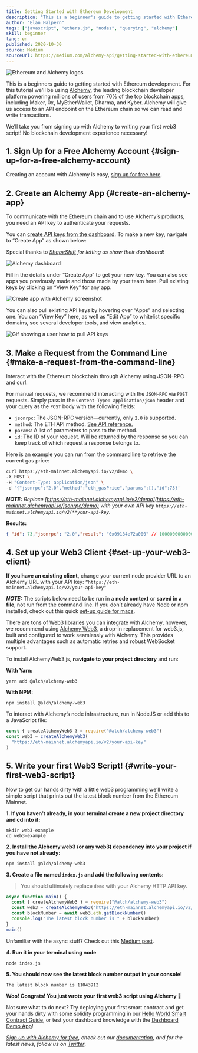 ```yaml
---
title: Getting Started with Ethereum Development
description: "This is a beginner's guide to getting started with Ethereum development. We’ll take you from spinning up an API endpoint, to making a command line request, to writing your first web3 script! No blockchain development experience necessary!"
author: "Elan Halpern"
tags: ["javascript", "ethers.js", "nodes", "querying", "alchemy"]
skill: beginner
lang: en
published: 2020-10-30
source: Medium
sourceUrl: https://medium.com/alchemy-api/getting-started-with-ethereum-development-using-alchemy-c3d6a45c567f
---
```


![Ethereum and Alchemy logos](./ethereum-alchemy.png)

This is a beginners guide to getting started with Ethereum development. For this tutorial we'll be using [Alchemy](https://alchemyapi.io/), the leading blockchain developer platform powering millions of users from 70% of the top blockchain apps, including Maker, 0x, MyEtherWallet, Dharma, and Kyber. Alchemy will give us access to an API endpoint on the Ethereum chain so we can read and write transactions.

We’ll take you from signing up with Alchemy to writing your first web3 script! No blockchain development experience necessary!

## 1. Sign Up for a Free Alchemy Account \{#sign-up-for-a-free-alchemy-account}

Creating an account with Alchemy is easy, [sign up for free here](https://auth.alchemyapi.io/signup).

## 2. Create an Alchemy App \{#create-an-alchemy-app}

To communicate with the Ethereum chain and to use Alchemy’s products, you need an API key to authenticate your requests.

You can [create API keys from the dashboard](http://dashboard.alchemyapi.io/). To make a new key, navigate to “Create App” as shown below:

Special thanks to [_ShapeShift_](https://shapeshift.com/) _for letting us show their dashboard!_

![Alchemy dashboard](./alchemy-dashboard.png)

Fill in the details under “Create App” to get your new key. You can also see apps you previously made and those made by your team here. Pull existing keys by clicking on “View Key” for any app.

![Create app with Alchemy screenshot](./create-app.png)

You can also pull existing API keys by hovering over “Apps” and selecting one. You can “View Key” here, as well as “Edit App” to whitelist specific domains, see several developer tools, and view analytics.

![Gif showing a user how to pull API keys](./pull-api-keys.gif)

## 3. Make a Request from the Command Line \{#make-a-request-from-the-command-line}

Interact with the Ethereum blockchain through Alchemy using JSON-RPC and curl.

For manual requests, we recommend interacting with the `JSON-RPC` via `POST` requests. Simply pass in the `Content-Type: application/json` header and your query as the `POST` body with the following fields:

- `jsonrpc`: The JSON-RPC version—currently, only `2.0` is supported.
- `method`: The ETH API method. [See API reference.](https://docs.alchemyapi.io/documentation/alchemy-api-reference/json-rpc)
- `params`: A list of parameters to pass to the method.
- `id`: The ID of your request. Will be returned by the response so you can keep track of which request a response belongs to.

Here is an example you can run from the command line to retrieve the current gas price:

```bash
curl https://eth-mainnet.alchemyapi.io/v2/demo \
-X POST \
-H "Content-Type: application/json" \
-d '{"jsonrpc":"2.0","method":"eth_gasPrice","params":[],"id":73}'
```

_**NOTE:** Replace [https://eth-mainnet.alchemyapi.io/v2/demo](https://eth-mainnet.alchemyapi.io/jsonrpc/demo) with your own API key `https://eth-mainnet.alchemyapi.io/v2/**your-api-key`._

**Results:**

```json
{ "id": 73,"jsonrpc": "2.0","result": "0x09184e72a000" // 10000000000000 }
```

## 4. Set up your Web3 Client \{#set-up-your-web3-client}

**If you have an existing client,** change your current node provider URL to an Alchemy URL with your API key: `“https://eth-mainnet.alchemyapi.io/v2/your-api-key"`

**_NOTE:_** The scripts below need to be run in a **node context** or **saved in a file**, not run from the command line. If you don’t already have Node or npm installed, check out this quick [set-up guide for macs](https://app.gitbook.com/@alchemyapi/s/alchemy/guides/alchemy-for-macs).

There are tons of [Web3 libraries](https://docs.alchemyapi.io/guides/getting-started#other-web3-libraries) you can integrate with Alchemy, however, we recommend using [Alchemy Web3](https://docs.alchemy.com/reference/api-overview), a drop-in replacement for web3.js, built and configured to work seamlessly with Alchemy. This provides multiple advantages such as automatic retries and robust WebSocket support.

To install AlchemyWeb3.js, **navigate to your project directory** and run:

**With Yarn:**

```
yarn add @alch/alchemy-web3
```

**With NPM:**

```
npm install @alch/alchemy-web3
```

To interact with Alchemy’s node infrastructure, run in NodeJS or add this to a JavaScript file:

```js
const { createAlchemyWeb3 } = require("@alch/alchemy-web3")
const web3 = createAlchemyWeb3(
  "https://eth-mainnet.alchemyapi.io/v2/your-api-key"
)
```

## 5. Write your first Web3 Script! \{#write-your-first-web3-script}

Now to get our hands dirty with a little web3 programming we’ll write a simple script that prints out the latest block number from the Ethereum Mainnet.

**1. If you haven’t already, in your terminal create a new project directory and cd into it:**

```
mkdir web3-example
cd web3-example
```

**2. Install the Alchemy web3 (or any web3) dependency into your project if you have not already:**

```
npm install @alch/alchemy-web3
```

**3. Create a file named `index.js` and add the following contents:**

> You should ultimately replace `demo` with your Alchemy HTTP API key.

```js
async function main() {
  const { createAlchemyWeb3 } = require("@alch/alchemy-web3")
  const web3 = createAlchemyWeb3("https://eth-mainnet.alchemyapi.io/v2/demo")
  const blockNumber = await web3.eth.getBlockNumber()
  console.log("The latest block number is " + blockNumber)
}
main()
```

Unfamiliar with the async stuff? Check out this [Medium post](https://medium.com/better-programming/understanding-async-await-in-javascript-1d81bb079b2c).

**4. Run it in your terminal using node**

```
node index.js
```

**5. You should now see the latest block number output in your console!**

```
The latest block number is 11043912
```

**Woo! Congrats! You just wrote your first web3 script using Alchemy 🎉**

Not sure what to do next? Try deploying your first smart contract and get your hands dirty with some solidity programming in our [Hello World Smart Contract Guide](https://docs.alchemyapi.io/tutorials/hello-world-smart-contract), or test your dashboard knowledge with the [Dashboard Demo App](https://docs.alchemyapi.io/tutorials/demo-app)!

_[Sign up with Alchemy for free](https://auth.alchemyapi.io/signup), check out our [documentation](https://docs.alchemyapi.io/), and for the latest news, follow us on [Twitter](https://twitter.com/AlchemyPlatform)_.
